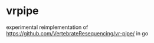 vrpipe
======

experimental reimplementation of https://github.com/VertebrateResequencing/vr-pipe/ in go

